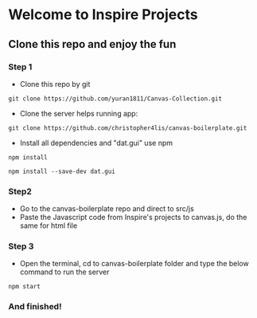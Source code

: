 # Welcome to Inspire Projects

## Clone this repo and enjoy the fun

### Step 1

-   Clone this repo by git

```
git clone https://github.com/yuran1811/Canvas-Collection.git
```

-   Clone the server helps running app:

```
git clone https://github.com/christopher4lis/canvas-boilerplate.git
```

-   Install all dependencies and "dat.gui" use npm

```
npm install

npm install --save-dev dat.gui
```

### Step2

-   Go to the canvas-boilerplate repo and direct to src/js
-   Paste the Javascript code from Inspire's projects to canvas.js, do the same for html file

### Step 3

-   Open the terminal, cd to canvas-boilerplate folder and type the below command to run the server

```
npm start
```

### And finished!
